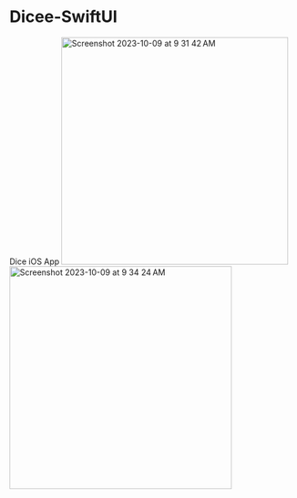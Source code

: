 # Dicee-SwiftUI
Dice iOS App
<img width="398" alt="Screenshot 2023-10-09 at 9 31 42 AM" src="https://github.com/joy529/Dicee-SwiftUI/assets/57055238/a8fe044c-790a-458b-a51a-5d9678fe4115">
<img width="390" alt="Screenshot 2023-10-09 at 9 34 24 AM" src="https://github.com/joy529/Dicee-SwiftUI/assets/57055238/7ef0892c-5747-42bd-a7b3-ad915ada338b">

